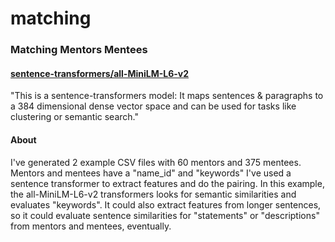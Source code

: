 # matching
### Matching Mentors Mentees
#### [sentence-transformers/all-MiniLM-L6-v2](https://huggingface.co/sentence-transformers/all-MiniLM-L6-v2)
"This is a sentence-transformers model: It maps sentences & paragraphs to a 384 dimensional dense vector space and can be used for tasks like clustering or semantic search."

#### About
I've generated 2 example CSV files with 60 mentors and 375 mentees.
Mentors and mentees have a "name_id" and "keywords"
I've used a sentence transformer to extract features and do the pairing.
In this example, the all-MiniLM-L6-v2 transformers looks for semantic similarities and evaluates "keywords". It could also extract features from longer sentences, so it could evaluate sentence similarities for "statements" or "descriptions" from mentors and mentees, eventually. 
